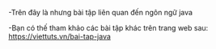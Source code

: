 -Trên đây là nhưng bài tập liên quan đến ngôn ngữ java

-Bạn có thế tham khảo các bài tập khác trên trang web sau: https://viettuts.vn/bai-tap-java
